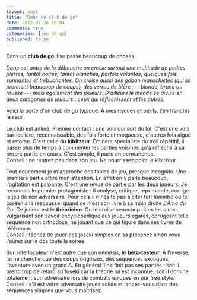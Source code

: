 ```yaml
---
layout: post
title: "Dans un club de go"
date: 2012-07-26 18:04
comments: true
categories: [jeu de go]
published: false
---
```

Dans un __club de go__ il se passe beaucoup de choses.

_Dans cet antre de la débauche on croise surtout une multitude de petites pierres, tantôt noires, tantôt blanches, parfois volantes, quelques fois sonnantes et trébuchantes. On croise aussi des goban masochistes (qui se prennent beaucoup de coups), des verres de bière ---&nbsp;blonde, brune ou rousse&nbsp;--- mais également des joueurs. D'ailleurs le monde se divise en deux catégories de joueurs : ceux qui réfléchissent et les autres._
<!--more-->
Voici la porte d'un club de go typique. À mes risques et périls, j'en franchis le seuil.

Le club est animé. Premier contact : une voix qui sort du lot. C'est une voix particulière, reconnaissable, des fois forte et moqueuse, d'autres fois aiguë et retorse. C'est celle du __kibitzeur__. Éminent spécialiste du troll répétitif, il passe plus de temps à commenter les parties voisines qu'à réfléchir à sa propre partie en cours. C'est simple, il parle en permanence.  
Conseil : ne rentrez pas dans son jeu. Ne nourrissez point le kibitzeur.

Tout doucement je m'approche des tables de jeu, presque incognito. Une première partie attire mon attention. En effet on y parle beaucoup, l'agitation est palpante. C'est une revue de partie par les deux joueurs. Je reconnais le premier protagoniste : il analyse, critique, réprimande, corrige le jeu de son adversaire. Pour cela il n'hésite pas à citer tel Honimbo ou tel coréen à la rescousse, quand ce n'est son livre à sa main droite _L'Âme du Go_. Ce joueur est le __théoricien__. On le croise beaucoup dans les clubs, vulgarisant son savoir encyclopédique aux joueurs égarés, corrigeant telle séquence non orthodoxe, ne jouant que ce qui figure dans ses livres de référence.  
Conseil : tâchez de jouer des joseki simples en sa présence sinon vous l'aurez sur le dos toute la soirée.

Son interlocuteur n'est autre que son némésis, le __bêta-testeur__. À l'inverse, lui ne cherche que des coups originaux, des séquences exotiques, l'aventure avec un grand A. En général il ne finit pas ses parties : soit il prend trop de retard au fuseki car la théorie lui est inconnue, soit il domine totalement son adversaire lors de combats épiques en pur free style.  
Conseil : s'il est votre adversaire jouez solide et lancez-vous dans des séquences simples que vous maîtrisez.




